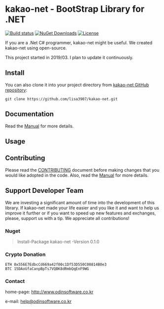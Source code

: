 # kakao-net - BootStrap Library for .NET

[![Build status](https://ci.appveyor.com/api/projects/status/dnp9i3t6sexv9tpa?svg=true)](https://ci.appveyor.com/project/lisa3907/kakao-net)
[![NuGet Downloads](https://img.shields.io/nuget/dt/kakao-net.svg)](https://www.nuget.org/packages/kakao.net)
[![License](https://img.shields.io/github/license/lisa3907/kakao-net.svg)](https://github.com/lisa3907/kakao.net/blob/master/LICENSE.txt)

If you are a .Net C# programmer, kakao-net might be useful. We created kakao-net using open-source.

This project started in 2019/03. I plan to update it continuously.

## Install

You can also clone it into your project directory from [kakao-net GitHub repository](https://github.com/lisa3907/kakao-net):

```shell
git clone https://github.com/lisa3907/kakao-net.git
```


## Documentation

Read the [Manual](https://github.com/lisa3907/kakao-net/wiki) for more details.

## Usage

## Contributing

Please read the [CONTRIBUTING](https://github.com/lisa3907/kakao-net/blob/master/CONTRIBUTING.md) document before making changes that you would like adopted in the code. Also, read the [Manual](https://github.com/lisa3907/kakao-net/wiki) for more details.

## Support Developer Team

We are investing a significant amount of time into the development of this library. If kakao-net made your life easier and you like it and want to help us improve it further or if you want to speed up new features and exchanges, please, support us with a tip. We appreciate all contributions!

### Nuget

 > Install-Package kakao-net -Version 0.1.0

### Crypto Donation

```
ETH 0x556E7EdbcCd669a42f00c1Df53D550C00814B0e3
BTC 15DAoUfaCanpBpTs7VQBK8dRmbQqEnF9WG
```

### Contact

home-page: http://www.odinsoftware.co.kr

e-mail: help@odinsoftware.co.kr